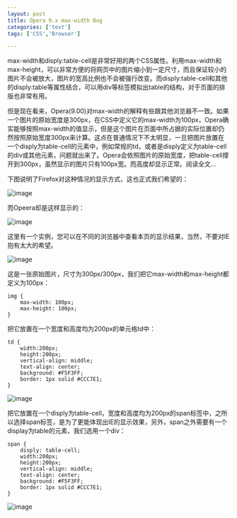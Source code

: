 ```yaml
---
layout: post
title: Opera 9.x max-width Bug
categories: ['text']
tags: ['CSS','Browser']

---
```


max-width和disply:table-cell是非常好用的两个CSS属性。利用max-width和max-height，可以非常方便的将网页中的图片缩小到一定尺寸，而且保证较小的图片不会被放大，图片的宽高比例也不会被强行改变。而disply:table-cell和其他的disply:table等属性结合，可以用div等标签模拟出table的结构，对于页面的排版也非常有用。

<!--more-->

但是现在看来，Opera(9.00)对max-width的解释有些跟其他浏览器不一致。如果一个图片的原始宽度是300px，在CSS中定义它的max-width为100px，Opera确实能够按照max-width的值显示，但是这个图片在页面中所占据的实际位置却仍然按照原始宽度300px来计算。这点在普通情况下不太明显，一旦把图片放置在一个disply为table-cell的元素中，例如常规的td，或者是disply定义为table-cell的div或其他元素，问题就出来了。Opera会依照图片的原始宽度，把table-cell撑开到300px，虽然显示的图片只有100px宽。而高度却显示正常。阅读全文...

下图说明了Firefox对这种情况的显示方式，这也正式我们希望的：

![image](http://fangming.li/wimgs/blog/max-width-firefox.png)

而Opeera却是这样显示的：

![image](http://fangming.li/wimgs/blog/max-width-opera.png)

这里有一个实例，您可以在不同的浏览器中查看本页的显示结果，当然，不要对IE抱有太大的希望。

![image](http://fangming.li/wimgs/blog/sampleimg_300_300.jpg)

这是一张原始图片，尺寸为300px/300px，我们把它max-width和max-height都定义为100px：

	img {
		max-width: 100px;
		max-height: 100px;
	}

把它放置在一个宽度和高度均为200px的单元格td中：

	td {
		width:200px;
		height:200px;
		vertical-align: middle;
		text-align: center;
		background: #F5F3FF;
		border: 1px solid #CCC7E1;
	}

![image](http://fangming.li/wimgs/blog/sampleimg_300_300.jpg)

把它放置在一个disply为table-cell，宽度和高度均为200px的span标签中，之所以选择span标签，是为了更能体现出IE的显示效果，另外，span之外需要有一个display为table的元素，我们选用一个div：

	span {
		disply: table-cell;
		width:200px;
		height:200px;
		vertical-align: middle;
		text-align: center;
		background: #F5F3FF;
		border: 1px solid #CCC7E1;
	}

![image](http://fangming.li/wimgs/blog/sampleimg_300_300.jpg)
